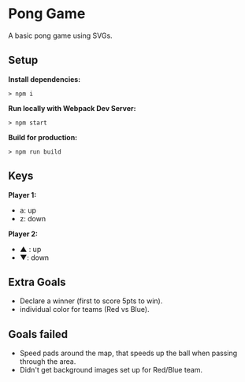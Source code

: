 # Pong Game

A basic pong game using SVGs.

## Setup

**Install dependencies:**

`> npm i`

**Run locally with Webpack Dev Server:**

`> npm start`

**Build for production:**

`> npm run build`

## Keys

**Player 1:**
* a: up
* z: down

**Player 2:**
* ▲ : up
* ▼: down


## Extra Goals 
- Declare a winner (first to score 5pts to win).
- individual color for teams (Red vs Blue).

## Goals failed 
- Speed pads around the map, that speeds up the ball when passing through the area.
- Didn't get background images set up for Red/Blue team.
